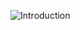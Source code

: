 ![Introduction](https://github.com/spectrumcomputing/ZX-Spectrum/blob/main/The%20Complete%20Machine%20Code%20Tutor/Images/MachineCodeTutor_001.png)
